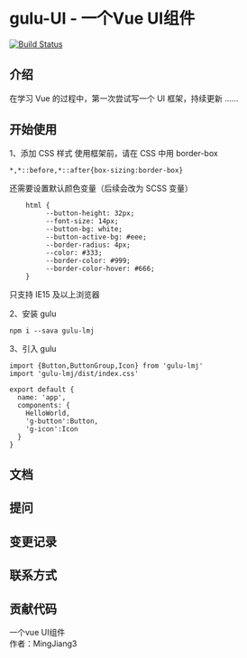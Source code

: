 # gulu-UI - 一个Vue UI组件

[![Build Status](https://travis-ci.org/MingJiang3/gulu-UI.svg?branch=master)](https://travis-ci.org/MingJiang3/gulu-UI)

## 介绍

在学习 Vue 的过程中，第一次尝试写一个 UI 框架，持续更新 ......

## 开始使用

1、添加 CSS 样式
使用框架前，请在 CSS 中用 border-box
```
*,*::before,*::after{box-sizing:border-box}
```
还需要设置默认颜色变量（后续会改为 SCSS 变量）
```
    html {
         --button-height: 32px;
         --font-size: 14px;
         --button-bg: white;
         --button-active-bg: #eee;
         --border-radius: 4px;
         --color: #333;
         --border-color: #999;
         --border-color-hover: #666;
    }
```
只支持 IE15 及以上浏览器

2、安装 gulu
```
npm i --sava gulu-lmj
```
3、引入 gulu
```
import {Button,ButtonGroup,Icon} from 'gulu-lmj'
import 'gulu-lmj/dist/index.css'

export default {
  name: 'app',
  components: {
    HelloWorld,
    'g-button':Button,
    'g-icon':Icon
  }
}
```




## 文档
## 提问
## 变更记录
## 联系方式
## 贡献代码

一个vue UI组件<br>
作者：MingJiang3
